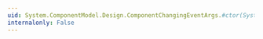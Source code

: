 ```yaml
---
uid: System.ComponentModel.Design.ComponentChangingEventArgs.#ctor(System.Object,System.ComponentModel.MemberDescriptor)
internalonly: False
---
```

